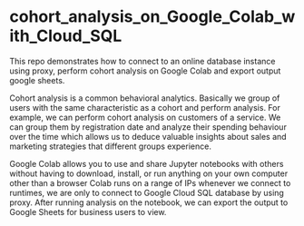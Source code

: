 # cohort_analysis_on_Google_Colab_with_Cloud_SQL
This repo demonstrates how to connect to an online database instance using proxy, perform cohort analysis on Google Colab and export output google sheets.  

Cohort analysis is a common behavioral analytics. Basically we group of users with the same characteristic as a cohort and perform analysis. For example, we can perform cohort analysis on customers of a service. We can group them by registration date and analyze their spending behaviour over the time which allows us to deduce valuable insights about sales and marketing strategies that different groups experience. 

Google Colab allows you to use and share Jupyter notebooks with others without having to download, install, or run anything on your own computer other than a browser
Colab runs on a range of IPs whenever we connect to runtimes, we are only to connect to Google Cloud SQL database by using proxy. After running analysis on the notebook, we can export the output to Google Sheets for business users to view.
